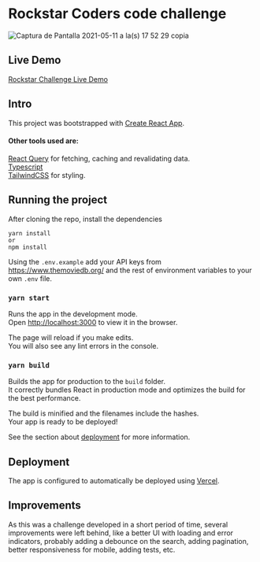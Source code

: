 # Rockstar Coders code challenge
![Captura de Pantalla 2021-05-11 a la(s) 17 52 29 copia](https://user-images.githubusercontent.com/10810691/117884180-b2c9e300-b282-11eb-94c3-f28fd2a0d2ea.jpg)

## Live Demo
[Rockstar Challenge Live Demo](https://rockstar.marianoarg.dev/)

## Intro
This project was bootstrapped with [Create React App](https://github.com/facebook/create-react-app).

#### Other tools used are:  
[React Query](https://react-query.tanstack.com/) for fetching, caching and revalidating data.  
[Typescript](https://www.typescriptlang.org/)  
[TailwindCSS](https://tailwindcss.com/) for styling.  

## Running the project

After cloning the repo, install the dependencies
```
yarn install
or
npm install
```

Using the `.env.example` add your API keys from https://www.themoviedb.org/ and the rest of environment variables to your own `.env` file.


### `yarn start`

Runs the app in the development mode.\
Open [http://localhost:3000](http://localhost:3000) to view it in the browser.

The page will reload if you make edits.\
You will also see any lint errors in the console.

### `yarn build`

Builds the app for production to the `build` folder.\
It correctly bundles React in production mode and optimizes the build for the best performance.

The build is minified and the filenames include the hashes.\
Your app is ready to be deployed!

See the section about [deployment](https://facebook.github.io/create-react-app/docs/deployment) for more information.

## Deployment
The app is configured to automatically be deployed using [Vercel](https://vercel.com/).


## Improvements
As this was a challenge developed in a short period of time, several improvements were left behind, like a better UI with loading and error indicators, probably adding a debounce on the search, adding pagination, better responsiveness for mobile, adding tests, etc.  
